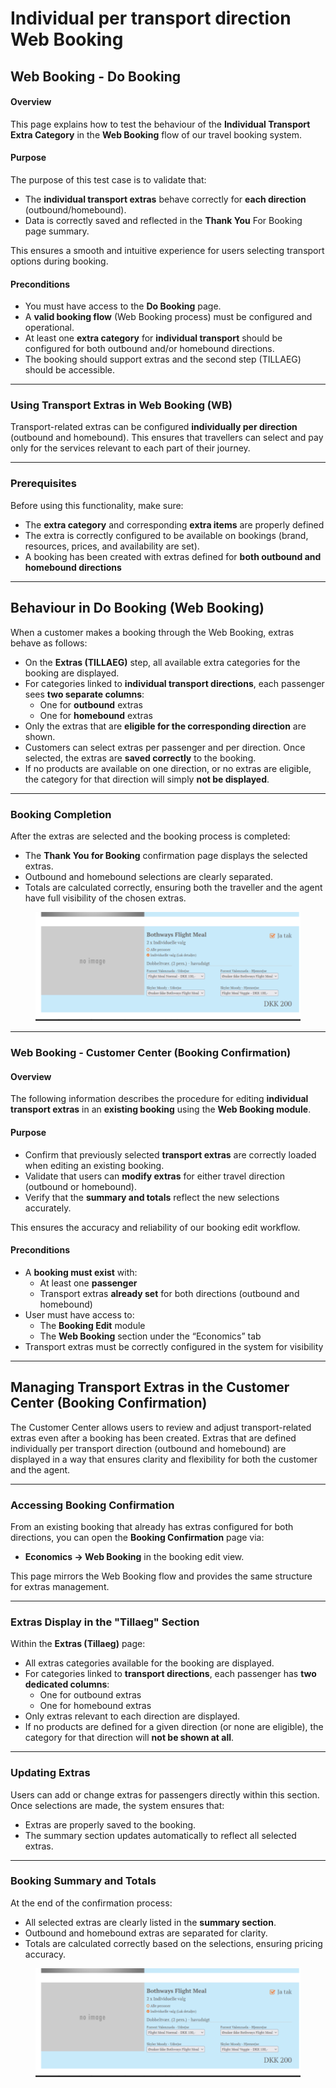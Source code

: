 # Individual per transport direction Web Booking

## **Web Booking - Do Booking**

#### **Overview**

This page explains how to test the behaviour of the **Individual Transport Extra Category** in the **Web Booking** flow of our travel booking system.&#x20;

#### **Purpose**

The purpose of this test case is to validate that:

* The **individual transport extras** behave correctly for **each direction** (outbound/homebound).
* Data is correctly saved and reflected in the **Thank You** For Booking page summary.

This ensures a smooth and intuitive experience for users selecting transport options during booking.

#### **Preconditions**

* You must have access to the **Do Booking** page.
* A **valid booking flow** (Web Booking process) must be configured and operational.
* At least one **extra category** for **individual transport** should be configured for both outbound and/or homebound directions.
* The booking should support extras and the second step (TILLAEG) should be accessible.

***

### Using Transport Extras in Web Booking (WB)

Transport-related extras can be configured **individually per direction** (outbound and homebound). This ensures that travellers can select and pay only for the services relevant to each part of their journey.

***

### Prerequisites

Before using this functionality, make sure:

* The **extra category** and corresponding **extra items** are properly defined&#x20;
* The extra is correctly configured to be available on bookings (brand, resources, prices, and availability are set).
* A booking has been created with extras defined for **both outbound and homebound directions**&#x20;

***

## Behaviour in Do Booking (Web Booking)

When a customer makes a booking through the Web Booking, extras behave as follows:

* On the **Extras (TILLAEG)** step, all available extra categories for the booking are displayed.
* For categories linked to **individual transport directions**, each passenger sees **two separate columns**:
  * One for **outbound** extras
  * One for **homebound** extras
* Only the extras that are **eligible for the corresponding direction** are shown.
* Customers can select extras per passenger and per direction. Once selected, the extras are **saved correctly** to the booking.
* If no products are available on one direction, or no extras are eligible, the category for that direction will simply **not be displayed**.

***

### Booking Completion

After the extras are selected and the booking process is completed:

* The **Thank You for Booking** confirmation page displays the selected extras.
* Outbound and homebound selections are clearly separated.
* Totals are calculated correctly, ensuring both the traveller and the agent have full visibility of the chosen extras.

<figure><img src="../../.gitbook/assets/image (312).png" alt=""><figcaption></figcaption></figure>

***

### Web Booking - Customer Center (Booking Confirmation)

#### **Overview**

The following information describes the procedure for editing **individual transport extras** in an **existing booking** using the **Web Booking module**.

#### **Purpose**

* Confirm that previously selected **transport extras** are correctly loaded when editing an existing booking.
* Validate that users can **modify extras** for either travel direction (outbound or homebound).
* Verify that the **summary and totals** reflect the new selections accurately.

This ensures the accuracy and reliability of our booking edit workflow.

#### **Preconditions**

* A **booking must exist** with:
  * At least one **passenger**
  * Transport extras **already set** for both directions (outbound and homebound)
* User must have access to:
  * The **Booking Edit** module
  * The **Web Booking** section under the “Economics” tab
* Transport extras must be correctly configured in the system for visibility

***

## Managing Transport Extras in the Customer Center (Booking Confirmation)

The Customer Center allows users to review and adjust transport-related extras even after a booking has been created. Extras that are defined individually per transport direction (outbound and homebound) are displayed in a way that ensures clarity and flexibility for both the customer and the agent.

***

### Accessing Booking Confirmation

From an existing booking that already has extras configured for both directions, you can open the **Booking Confirmation** page via:

* **Economics → Web Booking** in the booking edit view.

This page mirrors the Web Booking flow and provides the same structure for extras management.

***

### Extras Display in the "Tillaeg" Section

Within the **Extras (Tillaeg)** page:

* All extras categories available for the booking are displayed.
* For categories linked to **transport directions**, each passenger has **two dedicated columns**:
  * One for outbound extras
  * One for homebound extras
* Only extras relevant to each direction are displayed.
* If no products are defined for a given direction (or none are eligible), the category for that direction will **not be shown at all**.

***

### Updating Extras

Users can add or change extras for passengers directly within this section. Once selections are made, the system ensures that:

* Extras are properly saved to the booking.
* The summary section updates automatically to reflect all selected extras.

***

### Booking Summary and Totals

At the end of the confirmation process:

* All selected extras are clearly listed in the **summary section**.
* Outbound and homebound extras are separated for clarity.
* Totals are calculated correctly based on the selections, ensuring pricing accuracy.

<figure><img src="../../.gitbook/assets/image (313).png" alt=""><figcaption></figcaption></figure>
